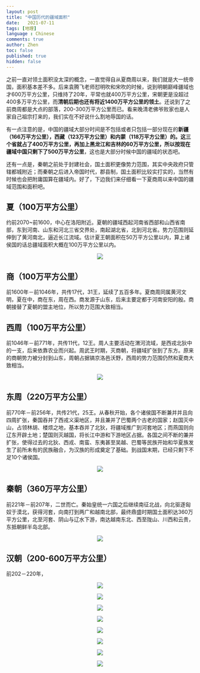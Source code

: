 ```yaml
---
layout: post
title: "中国历代的疆域面积"
date:   2021-07-11
tags: [地理]
language : Chinese
comments: true
author: Zhen
toc: false
published: true
hidden: false
---
```

之前一直对领土面积没太深的概念，一直觉得自从夏商周以来，我们就是大一统帝国，面积基本差不多。后来袁腾飞老师怼明吹和宋吹的时候，说到明朝巅峰疆域也才600万平方公里，只维持了20年，平常也就400万平方公里，宋朝更是没超过400多万平方公里，而**清朝后期也还有将近1400万平方公里的领土**。还说到了之前商周都是大点的部落，200-300万平方公里而已。看来晚清老佛爷败家也是人家自己祖宗打来的，我们实在不好说什么割地辱国的话。

有一点注意的是，中国的疆域大部分时间是不包括或者只包括一部分现在的**新疆（166万平方公里），西藏（123万平方公里）和内蒙（118万平方公里）**的。这三个省就占了400万平方公里，再加上黑龙江和吉林的60万平方公里，所以按现在疆域中国只**剩下了500万平方公里**，这也是大部分时候中国的疆域的状态吧。

还有一点是，秦朝之前处于封建社会，国土面积更像势力范围，其实中央政府只管辖都城附近；而秦朝之后进入帝国时代，郡县制，国土面积比较实打实的，当然有时候也会把附庸国算在疆域内。好了，下边我们来仔细看一下夏商周以来中国的疆域范围和面积吧。

## 夏（100万平方公里）
约前2070~前1600，中心在洛阳附近。夏朝的疆域西起河南省西部和山西省南部，东到河南、山东和河北三省交界处，南起湖北省，北到河北省。势力范围则延伸到了黄河南北，逼近长江流域。估计夏王朝面积在50万平方公里以内，算上诸侯国的话总疆域面积大概在100万平方公里以内。
<p align="center"> <img src="{{ site.imageurl }}/中国疆域0.png"> </p> 

## 商（100万平方公里）
前1600年－前1046年，共传17代，31王，延续了五百多年。夏商周同属黄河文明，夏在中，商在东，周在西。商发源于山东，后来主要定都于河南安阳的殷。商朝接替了夏朝的盟主地位，所以势力范围大致相当。

## 西周（100万平方公里）
前1046年－前771年，共传11代，12王。周人主要活动在渭河流域，是西戎北狄中的一支，后来依靠农业而兴起。周武王时期，灭商朝，将疆域扩张到了东方。原来的商朝势力被分封到山东，周朝占据镐京洛邑沃野，西周的势力范围仍然和夏商大致相当。
<p align="center"> <img src="{{ site.imageurl }}/中国疆域1.png"> </p> 

## 东周（220万平方公里）
前770年－前256年，共传21代，25王。从春秋开始，各个诸侯国不断兼并并且向四周扩张，秦国吞并了西戎义渠地区，并且兼并了巴蜀两个古老的国家；赵国灭中山，占领林胡、楼烦之地，基本吞并了北狄，将疆域推广到河套地区；而燕国则向辽东开辟土地；楚国则灭越国，将长江中游和下游地区占据。各国之间不断的兼并扩张，使得过去的北狄、西戎、南蛮、东夷甚至吴越、巴蜀等民族开始和华夏族发生了前所未有的民族融合，为汉族的形成奠定了基础。到战国末期，已经只剩下不足10个诸侯国。
<p align="center"> <img src="{{ site.imageurl }}/中国疆域2.png"> </p> 

## 秦朝（360万平方公里）
前221年－前207年，二世而亡。秦始皇统一六国之后继续南征北战，向北驱逐匈奴于漠北，获得河套，向南打到两广和越南北部，最终鼎盛时期国土面积达360万平方公里，北至河套、阴山与辽水下游，南达越南东北、西至陇山、川西和云贵，东抵朝鲜半岛北部。
<p align="center"> <img src="{{ site.imageurl }}/中国疆域3.png"> </p> 

## 汉朝（200-600万平方公里）
前202－220年，

<p align="center"> <img src="{{ site.imageurl }}/中国疆域4.png"> </p> 

<p align="center"> <img src="{{ site.imageurl }}/中国疆域5.png"> </p> 

<p align="center"> <img src="{{ site.imageurl }}/中国疆域6.png"> </p> 

<p align="center"> <img src="{{ site.imageurl }}/中国疆域7.png"> </p> 

<p align="center"> <img src="{{ site.imageurl }}/中国疆域8.png"> </p> 

<p align="center"> <img src="{{ site.imageurl }}/中国疆域9.gif"> </p> 

<p align="center"> <img src="{{ site.imageurl }}/中国疆域10.png"> </p> 
<p align="center"> <img src="{{ site.imageurl }}/中国疆域11.svg"> </p> 
<!--stackedit_data:
eyJoaXN0b3J5IjpbNjE3MTUxMjg2LC02MDA4OTExNjQsMTcwND
U5MzgxNiwtMzkyNzYzNzM2LDExMjAzMjI0NCwxMjQ5NDc4OTUy
LDE3MTk5NzY2NiwxNjQ5ODQxNTYxLDY0NjY4NDA0MiwyMDA4Mz
g0MDU0LDE4NDM0Mzg5NjMsLTU0NzU2ODM0MiwtMTQzMjMwNDE0
OSwxODI2Nzg4NTY5LDE1OTk5MDc4MDUsMTY0MzgzMzcsMTIxMz
U0MjA5OSwtMTY0ODQxNzM2MSwyMTI3NDU5NTAyLC0xNTE3Mjgz
MjkzXX0=
-->